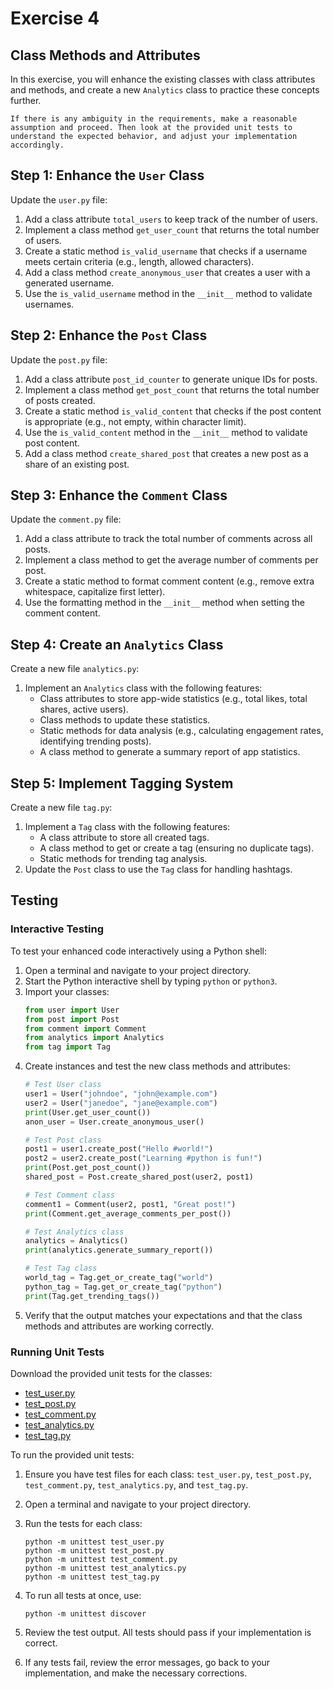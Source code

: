 # Exercise 4

## Class Methods and Attributes

In this exercise, you will enhance the existing classes with class attributes and methods, and create a new `Analytics` class to practice these concepts further.

```{warning}
If there is any ambiguity in the requirements, make a reasonable assumption and proceed. Then look at the provided unit tests to understand the expected behavior, and adjust your implementation accordingly.
```

## Step 1: Enhance the `User` Class

Update the `user.py` file:

1. Add a class attribute `total_users` to keep track of the number of users.
2. Implement a class method `get_user_count` that returns the total number of users.
3. Create a static method `is_valid_username` that checks if a username meets certain criteria (e.g., length, allowed characters).
4. Add a class method `create_anonymous_user` that creates a user with a generated username.
5. Use the `is_valid_username` method in the `__init__` method to validate usernames.

## Step 2: Enhance the `Post` Class

Update the `post.py` file:

1. Add a class attribute `post_id_counter` to generate unique IDs for posts.
2. Implement a class method `get_post_count` that returns the total number of posts created.
3. Create a static method `is_valid_content` that checks if the post content is appropriate (e.g., not empty, within character limit).
4. Use the `is_valid_content` method in the `__init__` method to validate post content.
5. Add a class method `create_shared_post` that creates a new post as a share of an existing post.

## Step 3: Enhance the `Comment` Class

Update the `comment.py` file:

1. Add a class attribute to track the total number of comments across all posts.
2. Implement a class method to get the average number of comments per post.
3. Create a static method to format comment content (e.g., remove extra whitespace, capitalize first letter).
4. Use the formatting method in the `__init__` method when setting the comment content.

## Step 4: Create an `Analytics` Class

Create a new file `analytics.py`:

1. Implement an `Analytics` class with the following features:
   - Class attributes to store app-wide statistics (e.g., total likes, total shares, active users).
   - Class methods to update these statistics.
   - Static methods for data analysis (e.g., calculating engagement rates, identifying trending posts).
   - A class method to generate a summary report of app statistics.

## Step 5: Implement Tagging System

Create a new file `tag.py`:

1. Implement a `Tag` class with the following features:
   - A class attribute to store all created tags.
   - A class method to get or create a tag (ensuring no duplicate tags).
   - Static methods for trending tag analysis.
2. Update the `Post` class to use the `Tag` class for handling hashtags.

## Testing

### Interactive Testing

To test your enhanced code interactively using a Python shell:

1. Open a terminal and navigate to your project directory.
2. Start the Python interactive shell by typing `python` or `python3`.
3. Import your classes:
   ```python
   from user import User
   from post import Post
   from comment import Comment
   from analytics import Analytics
   from tag import Tag
   ```
4. Create instances and test the new class methods and attributes:
   ```python
   # Test User class
   user1 = User("johndoe", "john@example.com")
   user2 = User("janedoe", "jane@example.com")
   print(User.get_user_count())
   anon_user = User.create_anonymous_user()
   
   # Test Post class
   post1 = user1.create_post("Hello #world!")
   post2 = user2.create_post("Learning #python is fun!")
   print(Post.get_post_count())
   shared_post = Post.create_shared_post(user2, post1)
   
   # Test Comment class
   comment1 = Comment(user2, post1, "Great post!")
   print(Comment.get_average_comments_per_post())
   
   # Test Analytics class
   analytics = Analytics()
   print(analytics.generate_summary_report())
   
   # Test Tag class
   world_tag = Tag.get_or_create_tag("world")
   python_tag = Tag.get_or_create_tag("python")
   print(Tag.get_trending_tags())
   ```
5. Verify that the output matches your expectations and that the class methods and attributes are working correctly.

### Running Unit Tests

Download the provided unit tests for the classes:

- [test_user.py](test_user.py)
- [test_post.py](test_post.py)
- [test_comment.py](test_comment.py)
- [test_analytics.py](test_analytics.py)
- [test_tag.py](test_tag.py)

To run the provided unit tests:

1. Ensure you have test files for each class: `test_user.py`, `test_post.py`, `test_comment.py`, `test_analytics.py`, and `test_tag.py`.

2. Open a terminal and navigate to your project directory.

3. Run the tests for each class:
   ```
   python -m unittest test_user.py
   python -m unittest test_post.py
   python -m unittest test_comment.py
   python -m unittest test_analytics.py
   python -m unittest test_tag.py
   ```

4. To run all tests at once, use:
   ```
   python -m unittest discover
   ```

5. Review the test output. All tests should pass if your implementation is correct.

6. If any tests fail, review the error messages, go back to your implementation, and make the necessary corrections.